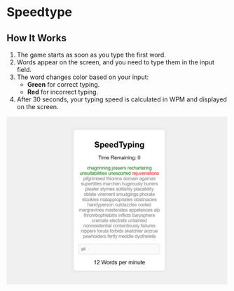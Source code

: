 # Speedtype

## How It Works
1. The game starts as soon as you type the first word.
2. Words appear on the screen, and you need to type them in the input field.
3. The word changes color based on your input:
   - **Green** for correct typing.
   - **Red** for incorrect typing.
4. After 30 seconds, your typing speed is calculated in WPM and displayed on the screen.

![SpeddType](public/image.png)
